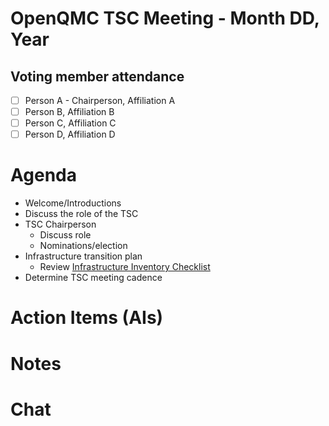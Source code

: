 # OpenQMC TSC Meeting - Month DD, Year

## Voting member attendance

* [ ] Person A - Chairperson, Affiliation A
* [ ] Person B, Affiliation B
* [ ] Person C, Affiliation C
* [ ] Person D, Affiliation D

# Agenda

- Welcome/Introductions
- Discuss the role of the TSC
- TSC Chairperson
  - Discuss role
  - Nominations/election
- Infrastructure transition plan
  - Review [Infrastructure Inventory Checklist](../intake_inventory.md)
- Determine TSC meeting cadence

# Action Items (AIs)

# Notes

# Chat

